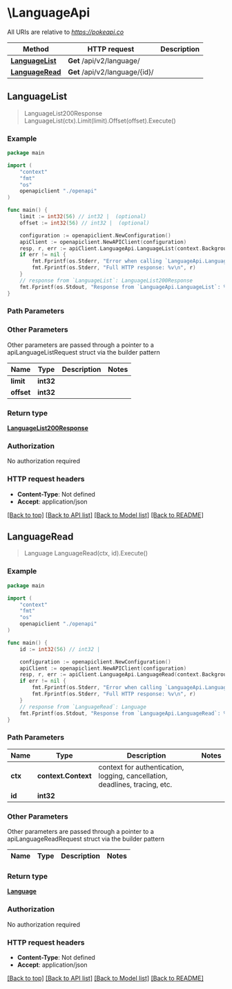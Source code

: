 # \LanguageApi

All URIs are relative to *https://pokeapi.co*

Method | HTTP request | Description
------------- | ------------- | -------------
[**LanguageList**](LanguageApi.md#LanguageList) | **Get** /api/v2/language/ | 
[**LanguageRead**](LanguageApi.md#LanguageRead) | **Get** /api/v2/language/{id}/ | 



## LanguageList

> LanguageList200Response LanguageList(ctx).Limit(limit).Offset(offset).Execute()



### Example

```go
package main

import (
    "context"
    "fmt"
    "os"
    openapiclient "./openapi"
)

func main() {
    limit := int32(56) // int32 |  (optional)
    offset := int32(56) // int32 |  (optional)

    configuration := openapiclient.NewConfiguration()
    apiClient := openapiclient.NewAPIClient(configuration)
    resp, r, err := apiClient.LanguageApi.LanguageList(context.Background()).Limit(limit).Offset(offset).Execute()
    if err != nil {
        fmt.Fprintf(os.Stderr, "Error when calling `LanguageApi.LanguageList``: %v\n", err)
        fmt.Fprintf(os.Stderr, "Full HTTP response: %v\n", r)
    }
    // response from `LanguageList`: LanguageList200Response
    fmt.Fprintf(os.Stdout, "Response from `LanguageApi.LanguageList`: %v\n", resp)
}
```

### Path Parameters



### Other Parameters

Other parameters are passed through a pointer to a apiLanguageListRequest struct via the builder pattern


Name | Type | Description  | Notes
------------- | ------------- | ------------- | -------------
 **limit** | **int32** |  | 
 **offset** | **int32** |  | 

### Return type

[**LanguageList200Response**](LanguageList200Response.md)

### Authorization

No authorization required

### HTTP request headers

- **Content-Type**: Not defined
- **Accept**: application/json

[[Back to top]](#) [[Back to API list]](../README.md#documentation-for-api-endpoints)
[[Back to Model list]](../README.md#documentation-for-models)
[[Back to README]](../README.md)


## LanguageRead

> Language LanguageRead(ctx, id).Execute()



### Example

```go
package main

import (
    "context"
    "fmt"
    "os"
    openapiclient "./openapi"
)

func main() {
    id := int32(56) // int32 | 

    configuration := openapiclient.NewConfiguration()
    apiClient := openapiclient.NewAPIClient(configuration)
    resp, r, err := apiClient.LanguageApi.LanguageRead(context.Background(), id).Execute()
    if err != nil {
        fmt.Fprintf(os.Stderr, "Error when calling `LanguageApi.LanguageRead``: %v\n", err)
        fmt.Fprintf(os.Stderr, "Full HTTP response: %v\n", r)
    }
    // response from `LanguageRead`: Language
    fmt.Fprintf(os.Stdout, "Response from `LanguageApi.LanguageRead`: %v\n", resp)
}
```

### Path Parameters


Name | Type | Description  | Notes
------------- | ------------- | ------------- | -------------
**ctx** | **context.Context** | context for authentication, logging, cancellation, deadlines, tracing, etc.
**id** | **int32** |  | 

### Other Parameters

Other parameters are passed through a pointer to a apiLanguageReadRequest struct via the builder pattern


Name | Type | Description  | Notes
------------- | ------------- | ------------- | -------------


### Return type

[**Language**](Language.md)

### Authorization

No authorization required

### HTTP request headers

- **Content-Type**: Not defined
- **Accept**: application/json

[[Back to top]](#) [[Back to API list]](../README.md#documentation-for-api-endpoints)
[[Back to Model list]](../README.md#documentation-for-models)
[[Back to README]](../README.md)

